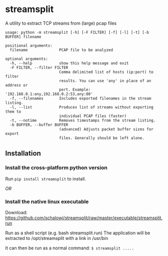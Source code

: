 # streamsplit
A utility to extract TCP streams from (large) pcap files
```
usage: python -m streamsplit [-h] [-F FILTER] [-f] [-l] [-t] [-b BUFFER] filename

positional arguments:
  filename              PCAP file to be analyzed

optional arguments:
  -h, --help            show this help message and exit
  -F FILTER, --filter FILTER
                        Comma delimited list of hosts (ip:port) to filter
                        results. You can use 'any' in place of an address or
                        port. Example: '192.168.0.1:any,192.168.0.2:53,any:80'
  -f, --filenames       Includes exported filenames in the stream listing.
  -l, --list            Produces list of streams without exporting them to
                        individual PCAP files (faster)
  -t, --notime          Removes timestamps from the stream listing.
  -b BUFFER, --buffer BUFFER
                        (advanced) Adjusts packet buffer sizes for export
                        files. Generally should be left alone.
```
## Installation

### Install the cross-platform python version

Run ```pip install streamsplit``` to install.

_*OR*_

### Install the native linux executable

Download: https://github.com/schalowj/streamsplit/raw/master/executable/streamsplit.run

Run as a shell script (e.g. bash streamsplit.run)
The application will be extracted to /opt/streamsplit with a link in /usr/bin

It can then be run as a normal command: ```$ streamsplit ..... ```
